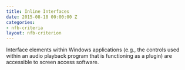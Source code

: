 ```yaml
---
title: Inline Interfaces
date: 2015-08-18 00:00:00 Z
categories:
- nfb-criteria
layout: nfb-criterion
---
```


Interface elements within Windows applications (e.g., the controls used within an audio playback program that is functioning as a plug­in) are accessible to screen access software.